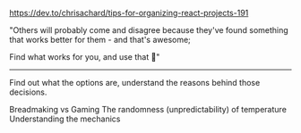 https://dev.to/chrisachard/tips-for-organizing-react-projects-191

"Others will probably come and disagree because they've found something that works better for them - and that's awesome;

Find what works for you, and use that 🙌"

---

Find out what the options are, understand the reasons behind those decisions.


Breadmaking vs Gaming
The randomness (unpredictability) of temperature 
Understanding the mechanics


